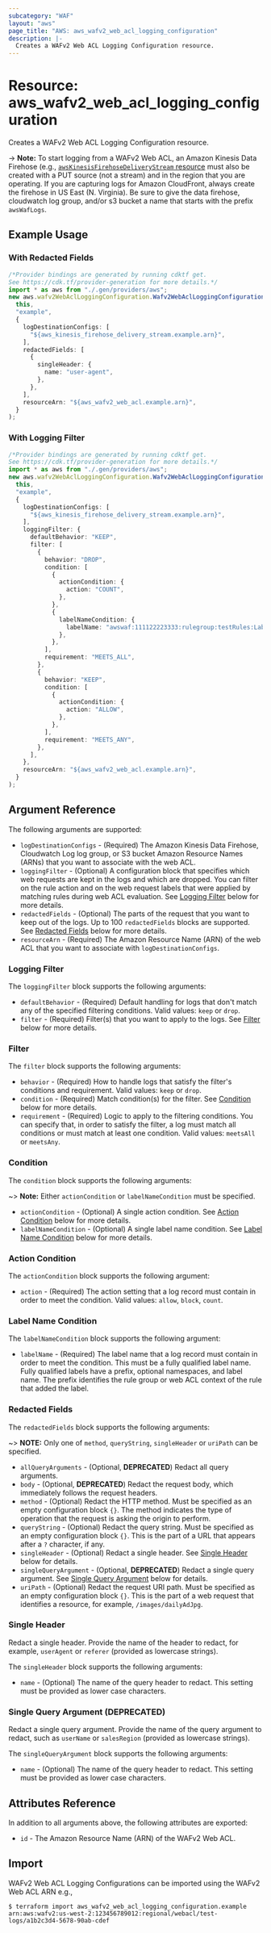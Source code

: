 ```yaml
---
subcategory: "WAF"
layout: "aws"
page_title: "AWS: aws_wafv2_web_acl_logging_configuration"
description: |-
  Creates a WAFv2 Web ACL Logging Configuration resource.
---
```


# Resource: aws\_wafv2\_web\_acl\_logging\_configuration

Creates a WAFv2 Web ACL Logging Configuration resource.

\-> **Note:** To start logging from a WAFv2 Web ACL, an Amazon Kinesis Data Firehose (e.g., [`awsKinesisFirehoseDeliveryStream` resource](/docs/providers/aws/r/kinesis_firehose_delivery_stream.html) must also be created with a PUT source (not a stream) and in the region that you are operating.
If you are capturing logs for Amazon CloudFront, always create the firehose in US East (N. Virginia).
Be sure to give the data firehose, cloudwatch log group, and/or s3 bucket a name that starts with the prefix `awsWafLogs`.

## Example Usage

### With Redacted Fields

```typescript
/*Provider bindings are generated by running cdktf get.
See https://cdk.tf/provider-generation for more details.*/
import * as aws from "./.gen/providers/aws";
new aws.wafv2WebAclLoggingConfiguration.Wafv2WebAclLoggingConfiguration(
  this,
  "example",
  {
    logDestinationConfigs: [
      "${aws_kinesis_firehose_delivery_stream.example.arn}",
    ],
    redactedFields: [
      {
        singleHeader: {
          name: "user-agent",
        },
      },
    ],
    resourceArn: "${aws_wafv2_web_acl.example.arn}",
  }
);

```

### With Logging Filter

```typescript
/*Provider bindings are generated by running cdktf get.
See https://cdk.tf/provider-generation for more details.*/
import * as aws from "./.gen/providers/aws";
new aws.wafv2WebAclLoggingConfiguration.Wafv2WebAclLoggingConfiguration(
  this,
  "example",
  {
    logDestinationConfigs: [
      "${aws_kinesis_firehose_delivery_stream.example.arn}",
    ],
    loggingFilter: {
      defaultBehavior: "KEEP",
      filter: [
        {
          behavior: "DROP",
          condition: [
            {
              actionCondition: {
                action: "COUNT",
              },
            },
            {
              labelNameCondition: {
                labelName: "awswaf:111122223333:rulegroup:testRules:LabelNameZ",
              },
            },
          ],
          requirement: "MEETS_ALL",
        },
        {
          behavior: "KEEP",
          condition: [
            {
              actionCondition: {
                action: "ALLOW",
              },
            },
          ],
          requirement: "MEETS_ANY",
        },
      ],
    },
    resourceArn: "${aws_wafv2_web_acl.example.arn}",
  }
);

```

## Argument Reference

The following arguments are supported:

* `logDestinationConfigs` - (Required) The Amazon Kinesis Data Firehose, Cloudwatch Log log group, or S3 bucket Amazon Resource Names (ARNs) that you want to associate with the web ACL.
* `loggingFilter` - (Optional) A configuration block that specifies which web requests are kept in the logs and which are dropped. You can filter on the rule action and on the web request labels that were applied by matching rules during web ACL evaluation. See [Logging Filter](#logging-filter) below for more details.
* `redactedFields` - (Optional) The parts of the request that you want to keep out of the logs. Up to 100 `redactedFields` blocks are supported. See [Redacted Fields](#redacted-fields) below for more details.
* `resourceArn` - (Required) The Amazon Resource Name (ARN) of the web ACL that you want to associate with `logDestinationConfigs`.

### Logging Filter

The `loggingFilter` block supports the following arguments:

* `defaultBehavior` - (Required) Default handling for logs that don't match any of the specified filtering conditions. Valid values: `keep` or `drop`.
* `filter` - (Required) Filter(s) that you want to apply to the logs. See [Filter](#filter) below for more details.

### Filter

The `filter` block supports the following arguments:

* `behavior` - (Required) How to handle logs that satisfy the filter's conditions and requirement. Valid values: `keep` or `drop`.
* `condition` - (Required) Match condition(s) for the filter. See [Condition](#condition) below for more details.
* `requirement` - (Required) Logic to apply to the filtering conditions. You can specify that, in order to satisfy the filter, a log must match all conditions or must match at least one condition. Valid values: `meetsAll` or `meetsAny`.

### Condition

The `condition` block supports the following arguments:

\~> **Note:** Either `actionCondition` or `labelNameCondition` must be specified.

* `actionCondition` - (Optional) A single action condition. See [Action Condition](#action-condition) below for more details.
* `labelNameCondition` - (Optional) A single label name condition. See [Label Name Condition](#label-name-condition) below for more details.

### Action Condition

The `actionCondition` block supports the following argument:

* `action` - (Required) The action setting that a log record must contain in order to meet the condition. Valid values: `allow`, `block`, `count`.

### Label Name Condition

The `labelNameCondition` block supports the following argument:

* `labelName` - (Required) The label name that a log record must contain in order to meet the condition. This must be a fully qualified label name. Fully qualified labels have a prefix, optional namespaces, and label name. The prefix identifies the rule group or web ACL context of the rule that added the label.

### Redacted Fields

The `redactedFields` block supports the following arguments:

\~> **NOTE:** Only one of `method`, `queryString`, `singleHeader` or `uriPath` can be specified.

* `allQueryArguments` - (Optional, **DEPRECATED**) Redact all query arguments.
* `body` - (Optional, **DEPRECATED**) Redact the request body, which immediately follows the request headers.
* `method` - (Optional) Redact the HTTP method. Must be specified as an empty configuration block `{}`. The method indicates the type of operation that the request is asking the origin to perform.
* `queryString` - (Optional) Redact the query string. Must be specified as an empty configuration block `{}`. This is the part of a URL that appears after a `?` character, if any.
* `singleHeader` - (Optional) Redact a single header. See [Single Header](#single-header) below for details.
* `singleQueryArgument` - (Optional, **DEPRECATED**) Redact a single query argument. See [Single Query Argument](#single-query-argument-deprecated) below for details.
* `uriPath` - (Optional) Redact the request URI path. Must be specified as an empty configuration block `{}`. This is the part of a web request that identifies a resource, for example, `/images/dailyAdJpg`.

### Single Header

Redact a single header. Provide the name of the header to redact, for example, `userAgent` or `referer` (provided as lowercase strings).

The `singleHeader` block supports the following arguments:

* `name` - (Optional) The name of the query header to redact. This setting must be provided as lower case characters.

### Single Query Argument (**DEPRECATED**)

Redact a single query argument. Provide the name of the query argument to redact, such as `userName` or `salesRegion` (provided as lowercase strings).

The `singleQueryArgument` block supports the following arguments:

* `name` - (Optional) The name of the query header to redact. This setting must be provided as lower case characters.

## Attributes Reference

In addition to all arguments above, the following attributes are exported:

* `id` - The Amazon Resource Name (ARN) of the WAFv2 Web ACL.

## Import

WAFv2 Web ACL Logging Configurations can be imported using the WAFv2 Web ACL ARN e.g.,

```console
$ terraform import aws_wafv2_web_acl_logging_configuration.example arn:aws:wafv2:us-west-2:123456789012:regional/webacl/test-logs/a1b2c3d4-5678-90ab-cdef
```
